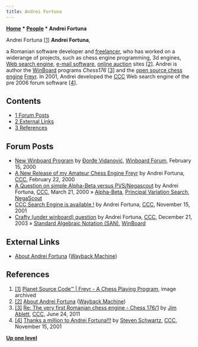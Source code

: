 ```yaml
---
title: Andrei Fortuna
---
```

**[Home](Home "Home") * [People](People "People") * Andrei Fortuna**

[](File:AndreiFortuna.jpg) Andrei Fortuna <a id="cite-note-1" href="#cite-ref-1">[1]</a>
**Andrei Fortuna**,

a Romanian software developer and [freelancer](https://en.wikipedia.org/wiki/Freelancer), who has worked on a widerange of projects, such as chess engine programming, 3d engines, [Web search engine](https://en.wikipedia.org/wiki/Web_search_engine), [e-mail software](https://en.wikipedia.org/wiki/Email_client), [online auction](https://en.wikipedia.org/wiki/Online_auction) sites
<a id="cite-note-2" href="#cite-ref-2">[2]</a>.
Andrei is author the [WinBoard](WinBoard "WinBoard") programs *Chess176* <a id="cite-note-3" href="#cite-ref-3">[3]</a> and the [open source chess engine](Category:Open_Source "Category:Open Source") [Freyr](Freyr "Freyr").
In 2001, Andrei developed the [CCC](CCC "CCC") Web search engine of the pre 2006 forum software <a id="cite-note-4" href="#cite-ref-4">[4]</a>.

## Contents

- [1 Forum Posts](#forum-posts)
- [2 External Links](#external-links)
- [3 References](#references)

## Forum Posts

- [New Winboard Program](http://www.open-aurec.com/wbforum/viewtopic.php?f=18&t=30905&p=117120) by [Đorđe Vidanović](%C4%90or%C4%91e_Vidanovi%C4%87 "Đorđe Vidanović"), [Winboard Forum](Computer_Chess_Forums "Computer Chess Forums"), February 15, 2000
- [A New Release of my Amateur Chess Engine Freyr](https://www.stmintz.com/ccc/index.php?id=98762) by Andrei Fortuna, [CCC](CCC "CCC"), February 22, 2000
- [A Question on simple Alpha-Beta versus PVS/Negascout](https://www.stmintz.com/ccc/index.php?id=102792) by Andrei Fortuna, [CCC](CCC "CCC"), March 21, 2000 » [Alpha-Beta](Alpha-Beta "Alpha-Beta"), [Principal Variation Search](Principal_Variation_Search "Principal Variation Search"), [NegaScout](NegaScout "NegaScout")
- [CCC Search Engine is available !](https://www.stmintz.com/ccc/index.php?id=197527) by Andrei Fortuna, [CCC](CCC "CCC"), November 15, 2001
- [Crafty (under winboard) question](https://www.stmintz.com/ccc/index.php?id=337347) by Andrei Fortuna, [CCC](CCC "CCC"), December 21, 2003 » [Standard Algebraic Notation (SAN)](Algebraic_Chess_Notation#SAN "Algebraic Chess Notation"), [WinBoard](WinBoard "WinBoard")

## External Links

- [About Andrei Fortuna](https://web.archive.org/web/20020224143312/http://planet-source-code.com/vb/authors/ShowAuthorBio.asp?lngAuthorId=285062&lngWId=3) ([Wayback Machine](https://en.wikipedia.org/wiki/Wayback_Machine))

## References

1. <a id="cite-ref-1" href="#cite-note-1">[1]</a> [Planet Source Code™ | Freyr - A Chess Playing Program](http://www.planet-source-code.com/vb/scripts/ShowCode.asp?txtCodeId=3333&lngWId=3), image archived
1. <a id="cite-ref-2" href="#cite-note-2">[2]</a> [About Andrei Fortuna](https://web.archive.org/web/20020224143312/http://planet-source-code.com/vb/authors/ShowAuthorBio.asp?lngAuthorId=285062&lngWId=3) ([Wayback Machine](https://en.wikipedia.org/wiki/Wayback_Machine))
1. <a id="cite-ref-3" href="#cite-note-3">[3]</a> [Re: The very first Romanian chess engine - Chess 176/1](http://talkchess.com/forum/viewtopic.php?topic_view=threads&p=411300&t=39467) by [Jim Ablett](Jim_Ablett "Jim Ablett"), [CCC](CCC "CCC"), June 24, 2011
1. <a id="cite-ref-4" href="#cite-note-4">[4]</a> [Thanks a million to Andrei Fortuna!!!](https://www.stmintz.com/ccc/index.php?id=197749) by [Steven Schwartz](Steven_Schwartz "Steven Schwartz"), [CCC](CCC "CCC"), November 15, 2001

**[Up one level](People "People")**

